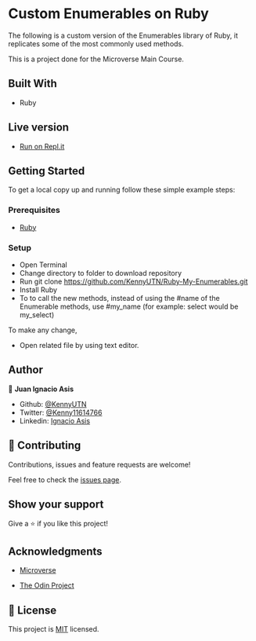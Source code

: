 
# Custom Enumerables on Ruby

The following is a custom version of the Enumerables library of Ruby, it replicates some of the most commonly used methods.

This is a project done for the Microverse Main Course.

## Built With

- Ruby

## Live version

- [Run on Repl.it](https://repl.it/@IgnacioAsis/BonyPreemptiveConcentrate)

## Getting Started

To get a local copy up and running follow these simple example steps:

### Prerequisites

- [Ruby](https://ruby-doc.org/downloads/)

### Setup

- Open Terminal
- Change directory to folder to download repository
- Run git clone https://github.com/KennyUTN/Ruby-My-Enumerables.git
- Install Ruby
- To to call the new methods, instead of using the #name of the Enumerable methods, use #my_name (for example: select would be my_select)

To make any change,

- Open related file by using text editor.

## Author
👤 **Juan Ignacio Asis**

- Github: [@KennyUTN](https://github.com/KennyUTN)
- Twitter: [@Kenny11614766](https://twitter.com/Kenny11614766)
- Linkedin: [Ignacio Asis](https://www.linkedin.com/in/ignacio-asis-b8214b183/)

## 🤝 Contributing

Contributions, issues and feature requests are welcome!

Feel free to check the [issues page](issues/).

## Show your support

Give a ⭐️ if you like this project!

## Acknowledgments

- [Microverse](https://www.microverse.org/)

- [The Odin Project](https:/www.theodinproject.com/)

## 📝 License

This project is [MIT](lic.url) licensed.
